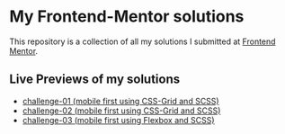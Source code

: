 # My Frontend-Mentor solutions
This repository is a collection of all my solutions I submitted at [Frontend Mentor](https://frontendmentor.io).

## Live Previews of my solutions
 - [challenge-01 (mobile first using CSS-Grid and SCSS)](https://fervent-mcclintock-dd5973.netlify.com/)
 - [challenge-02 (mobile first using CSS-Grid and SCSS)](https://xenodochial-booth-a5f4d2.netlify.com/)
 - [challenge-03 (mobile first using Flexbox and SCSS)](https://tender-hamilton-5e3095.netlify.com/)
